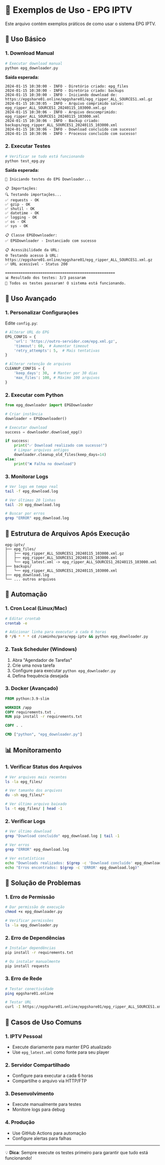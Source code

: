 # 📖 Exemplos de Uso - EPG IPTV

Este arquivo contém exemplos práticos de como usar o sistema EPG IPTV.

## 🚀 Uso Básico

### 1. Download Manual

```bash
# Executar download manual
python epg_downloader.py
```

**Saída esperada:**
```
2024-01-15 10:30:00 - INFO - Diretório criado: epg_files
2024-01-15 10:30:00 - INFO - Diretório criado: backups
2024-01-15 10:30:00 - INFO - Iniciando download de: https://epgshare01.online/epgshare01/epg_ripper_ALL_SOURCES1.xml.gz
2024-01-15 10:30:05 - INFO - Arquivo comprimido salvo: epg_ripper_ALL_SOURCES1_20240115_103000.xml.gz
2024-01-15 10:30:06 - INFO - Arquivo descomprimido: epg_ripper_ALL_SOURCES1_20240115_103000.xml
2024-01-15 10:30:06 - INFO - Backup criado: backups/epg_ripper_ALL_SOURCES1_20240115_103000.xml
2024-01-15 10:30:06 - INFO - Download concluído com sucesso!
2024-01-15 10:30:06 - INFO - Processo concluído com sucesso!
```

### 2. Executar Testes

```bash
# Verificar se tudo está funcionando
python test_epg.py
```

**Saída esperada:**
```
🧪 Iniciando testes do EPG Downloader...

📋 Importações:
🔍 Testando importações...
✅ requests - OK
✅ gzip - OK
✅ shutil - OK
✅ datetime - OK
✅ logging - OK
✅ os - OK
✅ sys - OK

📋 Classe EPGDownloader:
✅ EPGDownloader - Instanciado com sucesso

📋 Acessibilidade da URL:
🌐 Testando acesso à URL: https://epgshare01.online/epgshare01/epg_ripper_ALL_SOURCES1.xml.gz
✅ URL acessível - Status 200

==================================================
📊 Resultado dos testes: 3/3 passaram
🎉 Todos os testes passaram! O sistema está funcionando.
```

## 🔧 Uso Avançado

### 1. Personalizar Configurações

Edite `config.py`:

```python
# Alterar URL do EPG
EPG_CONFIG = {
    'url': 'https://outro-servidor.com/epg.xml.gz',
    'timeout': 60,  # Aumentar timeout
    'retry_attempts': 5,  # Mais tentativas
}

# Alterar retenção de arquivos
CLEANUP_CONFIG = {
    'keep_days': 30,  # Manter por 30 dias
    'max_files': 100, # Máximo 100 arquivos
}
```

### 2. Executar com Python

```python
from epg_downloader import EPGDownloader

# Criar instância
downloader = EPGDownloader()

# Executar download
success = downloader.download_epg()

if success:
    print("✅ Download realizado com sucesso!")
    # Limpar arquivos antigos
    downloader.cleanup_old_files(keep_days=14)
else:
    print("❌ Falha no download")
```

### 3. Monitorar Logs

```bash
# Ver logs em tempo real
tail -f epg_download.log

# Ver últimas 20 linhas
tail -20 epg_download.log

# Buscar por erros
grep "ERROR" epg_download.log
```

## 📁 Estrutura de Arquivos Após Execução

```
epg-iptv/
├── epg_files/
│   ├── epg_ripper_ALL_SOURCES1_20240115_103000.xml.gz
│   ├── epg_ripper_ALL_SOURCES1_20240115_103000.xml
│   └── epg_latest.xml -> epg_ripper_ALL_SOURCES1_20240115_103000.xml
├── backups/
│   └── epg_ripper_ALL_SOURCES1_20240115_103000.xml
├── epg_download.log
└── ... outros arquivos
```

## 🔄 Automação

### 1. Cron Local (Linux/Mac)

```bash
# Editar crontab
crontab -e

# Adicionar linha para executar a cada 6 horas
0 */6 * * * cd /caminho/para/epg-iptv && python epg_downloader.py
```

### 2. Task Scheduler (Windows)

1. Abra "Agendador de Tarefas"
2. Crie uma nova tarefa
3. Configure para executar `python epg_downloader.py`
4. Defina frequência desejada

### 3. Docker (Avançado)

```dockerfile
FROM python:3.9-slim

WORKDIR /app
COPY requirements.txt .
RUN pip install -r requirements.txt

COPY . .

CMD ["python", "epg_downloader.py"]
```

## 📊 Monitoramento

### 1. Verificar Status dos Arquivos

```bash
# Ver arquivos mais recentes
ls -la epg_files/

# Ver tamanho dos arquivos
du -sh epg_files/*

# Ver último arquivo baixado
ls -t epg_files/ | head -1
```

### 2. Verificar Logs

```bash
# Ver último download
grep "Download concluído" epg_download.log | tail -1

# Ver erros
grep "ERROR" epg_download.log

# Ver estatísticas
echo "Downloads realizados: $(grep -c 'Download concluído' epg_download.log)"
echo "Erros encontrados: $(grep -c 'ERROR' epg_download.log)"
```

## 🚨 Solução de Problemas

### 1. Erro de Permissão

```bash
# Dar permissão de execução
chmod +x epg_downloader.py

# Verificar permissões
ls -la epg_downloader.py
```

### 2. Erro de Dependências

```bash
# Instalar dependências
pip install -r requirements.txt

# Ou instalar manualmente
pip install requests
```

### 3. Erro de Rede

```bash
# Testar conectividade
ping epgshare01.online

# Testar URL
curl -I https://epgshare01.online/epgshare01/epg_ripper_ALL_SOURCES1.xml.gz
```

## 🎯 Casos de Uso Comuns

### 1. **IPTV Pessoal**
- Execute diariamente para manter EPG atualizado
- Use `epg_latest.xml` como fonte para seu player

### 2. **Servidor Compartilhado**
- Configure para executar a cada 6 horas
- Compartilhe o arquivo via HTTP/FTP

### 3. **Desenvolvimento**
- Execute manualmente para testes
- Monitore logs para debug

### 4. **Produção**
- Use GitHub Actions para automação
- Configure alertas para falhas

---

💡 **Dica**: Sempre execute os testes primeiro para garantir que tudo está funcionando! 
